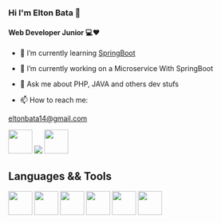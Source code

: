 ### **Hi I'm Elton Bata** 👋
#### Web Developer Junior 💻❤

- 🌱 I’m currently learning [SpringBoot](https://spring.io/)

- 🔭 I’m currently working on a Microservice With SpringBoot

- 💬 Ask me about PHP, JAVA and others dev stufs

- 📫 How to reach me: 

[eltonbata14@gmail.com](eltonbata14@gmail.com)

[<img src = "https://cdn.icon-icons.com/icons2/840/PNG/512/Whatsapp_icon-icons.com_66931.png" width="48px"/>](https://wa.me/qr/H3FNOAZQMGK7D1)
[<img src = "https://icons.iconarchive.com/icons/limav/flat-gradient-social/48/Linkedin-icon.png"/>](https://www.linkedin.com/mynetwork/)
[<img src = "https://hermes.digitalinnovation.one/assets/diome/logo.svg" width="48px"/>](https://web.dio.me/track/spread-fullstack-developer)  

## Languages && Tools

[<img src = "https://cdn-icons-png.flaticon.com/128/5968/5968267.png" width = "48px">](https://www.w3schools.com/html/)
[<img src = "https://cdn-icons-png.flaticon.com/128/5968/5968242.png" width = "48px">](https://www.w3schools.com/css/)
[<img src = "https://cdn-icons-png.flaticon.com/128/5968/5968332.png" width = "48px">](https://www.php.net/)
[<img src = "https://cdn-icons-png.flaticon.com/128/5968/5968672.png" width = "48px">](https://getbootstrap.com/)
[<img src = "https://cdn-icons-png.flaticon.com/128/226/226777.png" width = "48px">](https://www.java.com/)
[<img src = "https://cdn-icons-png.flaticon.com/128/5968/5968292.png" width = "48px">](https://www.javascript.com/)

<!--
**EltonBata/EltonBata** is a ✨ _special_ ✨ repository because its `README.md` (this file) appears on your GitHub profile.

Here are some ideas to get you started:



- 👯 I’m looking to collaborate on ...
- 🤔 I’m looking for help with ...
- 💬 Ask me about ...
- 📫 How to reach me: ...
- 😄 Pronouns: ...
- ⚡ Fun fact: ...
-->

